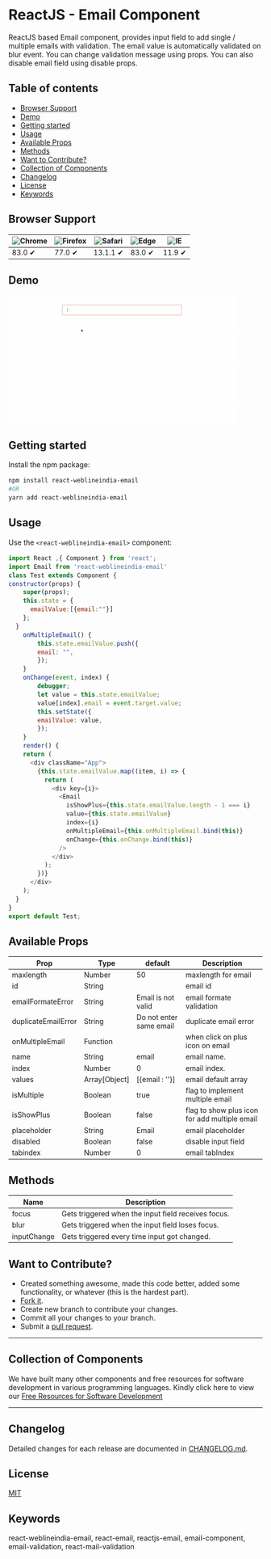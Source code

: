 # ReactJS - Email Component

ReactJS based Email component, provides input field to add single / multiple emails with validation. The email value is automatically validated on blur event. You can change validation message using props. You can also disable email field using disable props.

## Table of contents

- [Browser Support](#browser-support)
- [Demo](#demo)
- [Getting started](#getting-started)
- [Usage](#usage)
- [Available Props](#available-props)
- [Methods](#methods)
- [Want to Contribute?](#want-to-contribute)
- [Collection of Components](#collection-of-components)
- [Changelog](#changelog)
- [License](#license)
- [Keywords](#Keywords)

## Browser Support

| ![Chrome](https://raw.github.com/alrra/browser-logos/master/src/chrome/chrome_48x48.png) | ![Firefox](https://raw.github.com/alrra/browser-logos/master/src/firefox/firefox_48x48.png) | ![Safari](https://raw.github.com/alrra/browser-logos/master/src/safari/safari_48x48.png) | ![Edge](https://raw.github.com/alrra/browser-logos/master/src/edge/edge_48x48.png) | ![IE](https://raw.github.com/alrra/browser-logos/master/src/archive/internet-explorer_9-11/internet-explorer_9-11_48x48.png) |
| ---------------------------------------------------------------------------------------- | ------------------------------------------------------------------------------------------- | ---------------------------------------------------------------------------------------- | ---------------------------------------------------------------------------------- | ---------------------------------------------------------------------------------------------------------------------------- |
| 83.0 ✔                                                                                   | 77.0 ✔                                                                                      | 13.1.1 ✔                                                                                 | 83.0 ✔                                                                             | 11.9 ✔                                                                                                                       |

## Demo

[![](email.gif)](https://github.com/weblineindia/ReactJS-Email/email.gif)

## Getting started

Install the npm package:

```bash
npm install react-weblineindia-email
#OR
yarn add react-weblineindia-email
```

## Usage

Use the `<react-weblineindia-email>` component:

```js
import React ,{ Component } from 'react';
import Email from 'react-weblineindia-email'
class Test extends Component {
constructor(props) {
    super(props);
    this.state = {
      emailValue:[{email:""}]
    };
  }
    onMultipleEmail() {
        this.state.emailValue.push({
        email: "",
        });
    }
    onChange(event, index) {
        debugger;
        let value = this.state.emailValue;
        value[index].email = event.target.value;
        this.setState({
        emailValue: value,
        });
    }
    render() {
    return (
      <div className="App">
        {this.state.emailValue.map((item, i) => {
          return (
            <div key={i}>
              <Email
                isShowPlus={this.state.emailValue.length - 1 === i}
                value={this.state.emailValue}
                index={i}
                onMultipleEmail={this.onMultipleEmail.bind(this)}
                onChange={this.onChange.bind(this)}
              />
            </div>
          );
        })}
      </div>
    );
  }
}
export default Test;

```

## Available Props

| Prop                | Type          | default                 | Description                                   |
| ------------------- | ------------- | ----------------------- | --------------------------------------------- |
| maxlength           | Number        | 50                      | maxlength for email                           |
| id                  | String        |                         | email id                                      |
| emailFormateError   | String        | Email is not valid      | email formate validation                      |
| duplicateEmailError | String        | Do not enter same email | duplicate email error                         |
| onMultipleEmail     | Function      |                         | when click on plus icon on email              |
| name                | String        | email                   | email name.                                   |
| index               | Number        | 0                       | email index.                                  |
| values              | Array[Object] | [{email : ''}]          | email default array                           |
| isMultiple          | Boolean       | true                    | flag to implement multiple email              |
| isShowPlus          | Boolean       | false                   | flag to show plus icon for add multiple email |
| placeholder         | String        | Email                   | email placeholder                             |
| disabled            | Boolean       | false                   | disable input field                           |
| tabindex            | Number        | 0                       | email tabIndex                                |

## Methods

| Name        | Description                                         |
| ----------- | --------------------------------------------------- |
| focus       | Gets triggered when the input field receives focus. |
| blur        | Gets triggered when the input field loses focus.    |
| inputChange | Gets triggered every time input got changed.        |

## Want to Contribute?

- Created something awesome, made this code better, added some functionality, or whatever (this is the hardest part).
- [Fork it](http://help.github.com/forking/).
- Create new branch to contribute your changes.
- Commit all your changes to your branch.
- Submit a [pull request](http://help.github.com/pull-requests/).

---

## Collection of Components

We have built many other components and free resources for software development in various programming languages. Kindly click here to view our [Free Resources for Software Development](https://www.weblineindia.com/software-development-resources.html)

---

## Changelog

Detailed changes for each release are documented in [CHANGELOG.md](./CHANGELOG.md).

## License

[MIT](LICENSE)

[mit]: https://github.com/weblineindia/ReactJS-Email/blob/master/LICENSE

## Keywords
 
react-weblineindia-email, react-email, reactjs-email, email-component, email-validation, react-mail-validation

